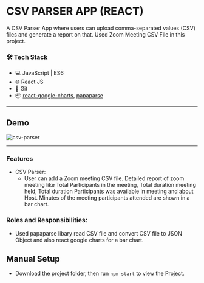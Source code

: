 # CSV PARSER APP (REACT)     

A CSV Parser App where users can upload comma-separated values (CSV) files and generate a report on that.
Used Zoom Meeting CSV File in this project. 

### 🛠️ Tech Stack

- 💻 JavaScript | ES6
- 🌐 React JS
- 🔧 Git 
- 📦 [react-google-charts](https://github.com/rakannimer/react-google-charts), [papaparse](https://github.com/mholt/PapaParse)
---
## Demo

![csv-parser](https://user-images.githubusercontent.com/93823982/143047381-b352eddf-1035-4ff1-b30a-db904612288c.gif)

---
### Features

- CSV Parser:
  - User can add a Zoom meeting CSV file. Detailed report of zoom meeting like Total Participants in the meeting, Total duration meeting held, Total duration Participants was available in meeting and about Host. Minutes of the meeting participants attended are shown in a bar chart.

### Roles and Responsibilities:
  - Used papaparse libary read CSV file and convert CSV file to JSON Object and also react google charts for a bar chart.

## Manual Setup
- Download the project folder, then run `npm start` to view the Project.